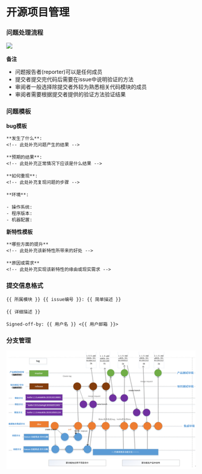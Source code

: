 # 开源项目管理

### 问题处理流程

![](https://mermaid.ink/img/eyJjb2RlIjoic2VxdWVuY2VEaWFncmFtXG4gICAg5oql5ZGK6ICFLS0-PumXrumimDogMS4g5Yib5bu66Zeu6aKYXG4gICAgTm90ZSByaWdodCBvZiDpl67popg6IOKRoCDov5DooYznjq_looM8YnIvPuKRoSDpl67popjlpI3njrA8YnIvPuKRoiDpooTmnJ_nu5Pmnpw8YnIvPuKRoyDmoIfnrb5zdGFnZTogd2FpdGluZ1xuICAgIOaPkOS6pOiAhS0tPj7pl67popg6IDIuIOaMh-WumumXrumimOWkhOeQhuW5tuabtOaWsOagh-etvlxuICAgIE5vdGUgcmlnaHQgb2Yg6Zeu6aKYOiDmoIfnrb5zdGFnZTogZG9pbmdcbiAgICDmj5DkuqTogIUtLT4-5LuT5bqTOiAzLiDlj5Hotbfmj5DkuqTmiJZQUlxuICAgIE5vdGUgcmlnaHQgb2Yg5o-Q5Lqk6ICFOiDmj5DkuqTpmYTluKbpl67popjnvJblj7dcbiAgICDmj5DkuqTogIUtLT4-6Zeu6aKYOiA0LiDmm7TmlrDmoIfnrb5cbiAgICBOb3RlIHJpZ2h0IG9mIOmXrumimDog5qCH562-c3RhZ2U6IGRvbmVcbiAgICDmj5DkuqTogIUtLT4-5a6h6ZiF6ICFOiA1LiDmjIflrprpl67popjlrqHpmIVcbiAgICBOb3RlIHJpZ2h0IG9mIOWuoemYheiAhTog5a6h6ZiF5bm26aqM6K-B57uT5p6cPGJyLz7kuI3pgJrov4fliJnov5Tlm57mraXpqqQyXG4gICAg5a6h6ZiF6ICFLS0-PumXrumimDogNi4g5pu05paw5qCH562-XG4gICAgTm90ZSByaWdodCBvZiDpl67popg6IOagh-etvmxndG1cbiAgICDlrqHpmIXogIUtLT4-57u05oqk6ICFOiA3LiDmjIflrprpl67popjlrqHpmIVcbiAgICBOb3RlIHJpZ2h0IG9mIOe7tOaKpOiAhTog5a6h6ZiF5LiN6YCa6L-HPGJyLz7liJnov5Tlm57mraXpqqQyXG4gICAg57u05oqk6ICFLS0-PumXrumimDogOC4g5YWz6ZetaXNzdWVcbiAgICDnu7TmiqTogIUtLT4-5o-Q5Lqk6ICFOiA5LiDmjIflrprpl67popjmnIDnu4jlrozmiJDogIUiLCJtZXJtYWlkIjp7InRoZW1lIjoiZGVmYXVsdCJ9fQ)

**备注**

* 问题报告者\(reporter\)可以是任何成员
* 提交者提交完代码后需要在issue中说明验证的方法
* 审阅者一般选择除提交者外较为熟悉相关代码模块的成员
* 审阅者需要根据提交者提供的验证方法验证结果

### 问题模板

**bug模板**

```text
**发生了什么**:
<!-- 此处补充问题产生的结果 -->

**预期的结果**:
<!-- 此处补充正常情况下应该是什么结果 -->

**如何重现**:
<!-- 此处补充复现问题的步骤 -->

**环境**:

- 操作系统: 
- 程序版本:
- 机器配置:
```

**新特性模板**

```text
**哪些方面的提升**
<!-- 此处补充该新特性所带来的好处 -->

**原因或需求**
<!-- 此处补充实现该新特性的缘由或现实需求 -->
```

### 提交信息格式

```text
{{ 所属模块 }} {{ issue编号 }}: {{ 简单描述 }}

{{ 详细描述 }}

Signed-off-by: {{ 用户名 }} <{{ 用户邮箱 }}>
```

### 分支管理

![](../.gitbook/assets/image%20%2812%29.png)

